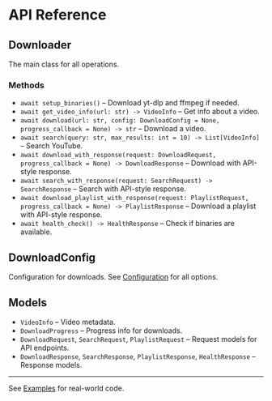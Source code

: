 # API Reference

## Downloader

The main class for all operations.

### Methods

- `await setup_binaries()` – Download yt-dlp and ffmpeg if needed.
- `await get_video_info(url: str) -> VideoInfo` – Get info about a video.
- `await download(url: str, config: DownloadConfig = None, progress_callback = None) -> str` – Download a video.
- `await search(query: str, max_results: int = 10) -> List[VideoInfo]` – Search YouTube.
- `await download_with_response(request: DownloadRequest, progress_callback = None) -> DownloadResponse` – Download with API-style response.
- `await search_with_response(request: SearchRequest) -> SearchResponse` – Search with API-style response.
- `await download_playlist_with_response(request: PlaylistRequest, progress_callback = None) -> PlaylistResponse` – Download a playlist with API-style response.
- `await health_check() -> HealthResponse` – Check if binaries are available.

## DownloadConfig

Configuration for downloads. See [Configuration](./config.md) for all options.

## Models

- `VideoInfo` – Video metadata.
- `DownloadProgress` – Progress info for downloads.
- `DownloadRequest`, `SearchRequest`, `PlaylistRequest` – Request models for API endpoints.
- `DownloadResponse`, `SearchResponse`, `PlaylistResponse`, `HealthResponse` – Response models.

---

See [Examples](./examples.md) for real-world code.
